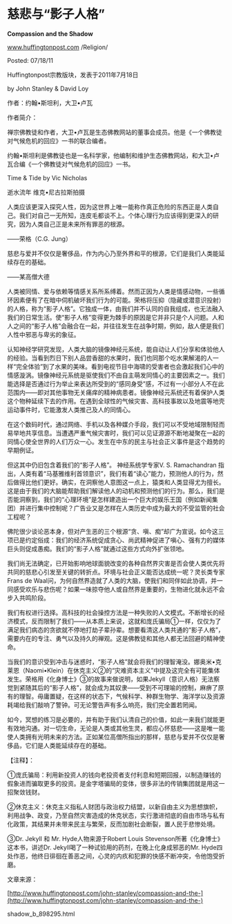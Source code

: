 # 慈悲与“影子人格”

**Compassion and the Shadow**

www.huffingtonpost.com /Religion/

Posted: 07/18/11

Huffingtonpost宗教版块，发表于2011年7月18日

by John Stanley & David Loy

作者：约翰•斯坦利，大卫•卢瓦

作者简介：

禅宗佛教徒和作者，大卫•卢瓦是生态佛教网站的董事会成员。他是《一个佛教徒对气候危机的回应》一书的联合编者。

约翰•斯坦利是佛教徒也是一名科学家，他编制和维护生态佛教网站，和大卫•卢瓦合编《一个佛教徒对气候危机的回应》一书。

Time & Tide by Vic Nicholas

逝水流年 维克•尼古拉斯拍摄

人类应该更深入探究人性，因为这世界上唯一能称作真正危险的东西正是人类自己。我们对自己一无所知，连皮毛都谈不上。个体心理行为应该得到更深入的研究，因为人类自己正是未来所有罪恶的根源。

——荣格（C.G. Jung）

慈悲与爱并不仅仅是奢侈品，作为内心乃至外界和平的根源，它们是我们人类能延续存在的基础。

——某高僧大德

人类被同情、爱与依赖等情感关系所系缚着。然而正因为人类是情感动物，一些循环因素便有了在暗中伺机破坏我们行为的可能。荣格将压抑（隐藏或潜意识投射）的人格，称为“影子人格”。它独成一体，由我们并不认同的自我组成，也无法融入我们的日常生活。使“影子人格”变得更为棘手的原因是它并非只是个人问题。人和人之间的“影子人格”会融合在一起，并往往发生在战争时期，例如，敌人便是我们人性中邪恶与卑劣的象征。

认知神经学研究发现，人类大脑的镜像神经元系统，能自动让人们分享和体验他人的经验。当看到烈日下别人品尝香甜的水果时，我们也同那个吃水果解渴的人一样“完全体验”到了水果的美味。看到电视节目中海啸的受害者也会激起我们心中的情感漩涡。镜像神经元系统是驱使我们不由自主萌发同情心的主要因素之一。我们能选择是否通过行为举止来表达所受到的“感同身受”感，不过有一小部分人不在此范围内——即对其他事物无关痛痒的精神病患者。镜像神经元系统还有着保护人类这个物种延续下去的作用。在遇到全球性的气候灾害、高科技事故以及地震等地壳运动事件时，它能激发人类推己及人的同情心。

在这个数码时代，通过网络、手机以及各种媒介手段，我们可以不受地域限制轻而易举地共享信息。当遭遇严重气候灾害时，我们可以见证源源不断地凝聚在一起的同情心使全世界的人们万众一心。发生在中东的民主与社会正义事件是这个趋势的早期例证。

但这其中仍旧包含着我们的“影子人格”。 神经系统学专家V. S. Ramachandran 指出，人类有着“马基雅维利首领意识”，我们有着“读心”能力，预测他人的行为，然后做得比他们更好。确实，在洞察他人意图这一点上，猿类和人类显得尤为擅长。这是由于我们的大脑能帮助我们解读他人的动机和预测他们的行为。那么，我们是否能洞察到，我们的“心理环境”是怎样建造出一个巨大的娱乐王国（例如新闻集团）并进行集中控制呢？广告业又是怎样在人类历史中成为最大的不受监管的社会工程呢？

佛陀很少谈论恶本身，但对产生恶的三个根源“贪、嗔、痴”却广为宣说。如今这三项已是约定俗成：我们的经济系统促成贪心、尚武精神促进了嗔心、强有力的媒体巨头则促成愚痴。我们的“影子人格”就通过这些方式向外扩张领地。

我们尚无法确定，已开始影响地球面貌改变的各种自然界灾害是否会使人类优先将共同的慈悲心引发至关键的转折点。环境与社会正义能否达成统一呢？灵长类专家Frans de Waal问，为何自然界造就了人类的大脑，使我们和同伴如此协调，并一同感受欢乐与悲伤呢？如果一味掠夺他人或自然界是重要的，生物进化就永远不会步入共鸣阶段。

我们有权进行选择。高科技的社会操控方法是一种失败的人文模式。不断增长的经济模式，反而限制了我们——从本质上来说，这就和庞氏骗局①一样，仅仅为了满足我们病态的贪欲就不停地打劫子辈孙辈。想要看清这人类共通的“影子人格”，需要内在的专注、勇气以及持久的禅观。这是佛教徒和其他人都无法回避的精神使命。

当我们的意识受到冲击与迷惑时，“影子人格”就会将我们的理智淹没。娜奥米•克莱恩（Naomi•Klein）在休克主义②的“灾难资本主义”中提及这完全有可能集体发生。荣格用《化身博士》③的故事来做说明，如果Jekyll（意识人格）无法察觉到紧随其后的“影子人格”，就会成为其奴隶——受到不可理喻的控制，麻痹了原有的理智。毋庸置疑，在这样的状态下，气候科学、种群生物学、海洋学以及资源耗竭给我们敲响了警钟。可无论警告声有多么响亮，我们完全置若罔闻。

如今，冥想的练习是必要的，并有助于我们认清自己的价值，如此一来我们就能更有效地沟通。对一切生命，无论是人类或其他生灵，都应心怀慈悲——这是唯一能使人类拥有光明未来的方法。正如某位高僧所指出的那样，慈悲与爱并不仅仅是奢侈品，它们是人类能延续存在的基础。

【注释】：

①庞氏骗局：利用新投资人的钱向老投资者支付利息和短期回报，以制造赚钱的假象进而骗取更多的投资。是金字塔骗局的变体，很多非法的传销集团就是用这一招聚敛钱财。

②休克主义：休克主义指私人财团与政治权力结盟，以新自由主义为思想旗帜，利用战争、政变，乃至自然灾害造成的休克状态，实行激进彻底的自由市场与私有化政策，其结果并未带来民主与繁荣，反而加剧社会断裂，置人民于悲惨处境。

③Dr. Jekyll 和 Mr. Hyde人物来源于Robert Louis Stevenson所著《化身博士》这本书，讲述Dr. Jekyll喝了一种试验用的药剂，在晚上化身成邪恶的Mr. Hyde四处作恶，他终日徘徊在善恶之间，心灵的内疚和犯罪的快感不断冲突，令他饱受折磨。

文章来源：

[http://www.huffingtonpost.com/john-stanley/compassion-and-the-](http://www.huffingtonpost.com/john-stanley/compassion-and-the-)

shadow\_b\_898295.html

